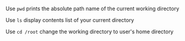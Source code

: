 Use `pwd` prints the absolute path name of the current working directory

Use `ls` display contents list of your current directory

Use `cd /root` change the working directory to user's home directory 
